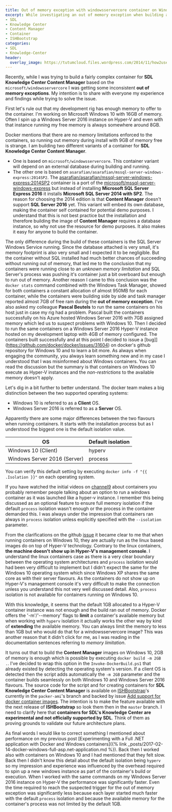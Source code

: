 ```yaml
---
title: Out of memory exception with windowsservercore container on Windows 10
excerpt: While investigating an out of memory exception when building a microsoft/windowsservercore based container for SDL's Knowledge Center Content Manager, I came to realize a couple of small but important differences between hosting containers on Windows 10 and Windows Server 2016.
- SDL
- Knowledge Center
- Content Manager
- Container
- ISHBootstrap
categories:
- SDL
- Knowledge-Center
header:
  overlay_image: https://tutumcloud.files.wordpress.com/2014/11/how2usedocker_windows.jpg
---
```


Recently, while I was trying to build a fairly complex container for **SDL Knowledge Center Content Manager** based on the `microsoft/windowsservercore` I was getting some inconsistent **out of memory exceptions**. My intention is to share with everyone my experience and findings while trying to solve the issue.

First let's rule out that my development rig has enough memory to offer to the container. I'm working on Microsoft Windows 10 with 16GB of memory. Often I spin up a Windows Server 2016 instance on Hyper-V and even with that instance running my free memory is always somewhere around 8GB. 

Docker mentions that there are no memory limitations enforced to the containers, so running out memory during install with 9GB of memory free is strange. I am building two different variants of a container for **SDL Knowledge Center Content Manager**. 

- One is based on `microsoft/windowsservercore`. This container variant will depend on an external database during building and running.
- The other one is based on `asarafian/asarafian/mssql-server-windows-express:2014SP2`. The [asarafian/asarafian/mssql-server-windows-express:2014SP2](https://hub.docker.com/r/asarafian/mssql-server-windows-express/) container is a port of the [microsoft/mssql-server-windows-express](https://hub.docker.com/r/microsoft/mssql-server-windows-express/) but instead of installing **Microsoft SQL Server Express 2016** it installs **Microsoft SQL Server 2014 with SP2**. The reason for choosing the 2014 edition is that **Content Manager** doesn't support **SQL Server 2016** yet. This variant will embed its own database, making the container self contained for potential demo purposes. I understand that this is not best practice but the installation and therefore building the image of **Content Manager** requires a database instance, so why not use the resource for demo purposes. It also makes it easy for anyone to build the container.

The only difference during the build of these containers is the SQL Server Windows Service running. Since the database attached is very small, it's memory footprint is also very small and I expected it to be negligible. But the container without SQL installed had much better chances of succeeding without running out of memory, that led me to the conclusion that my containers were running close to an *unknown memory limitation* and SQL Server's process was pushing it's container just a bit overboard but enough to run out of memory. Another reason I came to this conclusion was the `docker stats` command combined with the Windows Task Manager, showed for both containers a constant allocation of almost 950MB for each container, while the containers were building side by side and task manager reported almost 7GB of free ram during the **out of memory exception**. I've also asked my colleague **Pascal Beutels** to run the same containers on his host just in case my rig had a problem. Pascal built the containers successfully on his Azure hosted Windows Server 2016 with 7GB assigned memory which led us to suspect problems with Windows 10. Then I decided to run the same containers on a Windows Server 2016 Hyper-V instance hosted on my development laptop with 4GB of memory configured. The containers built successfully and at this point I decided to issue a [bug]](https://github.com/docker/docker/issues/31604) on docker's github repository for Windows 10 and to learn a bit more. As always when engaging the community, you always learn something new and in my case I understood that I was misinformed about Windows containers. You can read the discussion but the summary is that containers on Windows 10 execute as Hyper-V instances and the *non-restrictions* to the available memory doesn't apply.

Let's dig in a bit further to better understand. The docker team makes a big distinction between the two supported operating systems:

- Windows 10 is referred to as a **Client** OS.
- Windows Server 2016 is referred to as a **Server** OS.

Apparently there are some major differences between the two flavours when running containers. It starts with the installation process but as I understood the biggest one is the default isolation value.

| OS | Default isolation |
| -- | ----------------- |
| Windows 10 (Client) | hyperv |
| Windows Server 2016 (Server) | process |

You can verify this default setting by executing `docker info -f "{{ .Isolation }}"` on each operating system. 

If you have watched the initial videos on [channel9](https://channel9.msdn.com) about containers you probably remember people talking about an option to run a windows container as it was launched like a hyper-v instance. I remember this being discussed as an optional feature to ensure full memory isolation if the default `process` isolation wasn't enough or the process in the container demanded this. I was always under the impression that containers ran always in `process` isolation unless explicitly specified with the `--isolation` parameter.

From the clarifications on the github [issue](https://github.com/docker/docker/issues/31604) it became clear to me that when running containers on Windows 10, they are actually run as the linux based images do on top of Hyper-V technology. Contrary to the linux containers, **the machine doesn't show up in Hyper-V's management console**. I understand the linux containers case as there is a very clear boundary between the operating system architectures and `process` isolation would had been very difficult to implement but I didn't expect the same for the Windows 10 operating system which since Windows XP shares the same core as with their server flavours. As the containers do not show up on Hyper-V's management console it's very difficult to make the connection unless you understand this not very well discussed detail. Also, `process` isolation is not available for containers running on Windows 10.

With this knowledge, it seems that the default 1GB allocated to a Hyper-V container instance was not enough and the build ran out of memory. Docker offers the '-m'/'--memory' flags to **limit** a container's available memory but when working with `hyperv` isolation it actually works the other way by kind of **extending** the available memory. You can always limit the memory to less than 1GB but who would do that for a windowsservercore image? This was another reason that it didn't click for me, as I was reading in the documentation sentences referring to *memory limitation*.

It turns out that to build the **Content Manager** images on Windows 10, 2GB of memory is enough which is possible by executing `docker build -m 2GB .`. 
I've decided to wrap this option in the `Invoke-DockerBuild.ps1` that already existed by detecting the operating system's version. If a client OS is detected then the script adds automatically the `-m 2GB` parameter and the container builds seamlessly on both Windows 10 and Windows Server 2016 flavours. The source code for the script and for creating containers for **SDL Knowledge Center Content Manager** is available on [ISHBootstrap](https://github.com/Sarafian/ISHBootstrap/)'s currently in the `packer-ami`'s branch and backed by issue [Add support for docker container images](https://github.com/Sarafian/ISHBootstrap/issues/53). The intention is to make the feature available with the next release of **ISHBootstrap** so look them then in the `master` branch. I need to clarify here that **containers for SDL's Knowledge Center are experimental and not officially supported by SDL**. Think of them as proving grounds to validate our future architecture plans.

As final words I would like to correct something I mentioned about performance on my previous post [Experimenting with a Full .NET application with Docker and Windows containers]({% link _posts/2017-02-14-docker-windows-full-asp.net-application.md %}). Back then I worked also with containers on Windows 10 and I had mentioned that they felt slow. Back then I didn't know this detail about the default isolation being `hyperv` so my impression and experience was influenced by the overhead required to spin up a new windows instance as part of the container's build or execution. When I worked with the same commands on my Windows Server 2016 instance on Hyper-V the performance was significantly faster. Even the time required to reach the suspected trigger for the out of memory exception was significantly less because each layer started much faster with the default `process` isolation and because the available memory for the container's process was not limited by the default 1GB.
